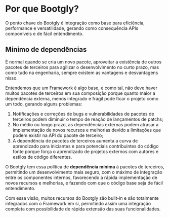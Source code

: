 # Por que Bootgly?

O ponto chave do Bootgly é integração como base para eficiência, performance e versatilidade, gerando como consequência APIs componíveis e de fácil entendimento.

## Mínimo de dependências

É normal quando se cria um novo pacote, aproveitar a existência de outros pacotes de terceiros para agilizar o desenvolvimento no curto prazo, mas como tudo na engenharia, sempre existem as vantagens e desvantagens nisso.

Entendemos que um Framework é algo base, e como tal, não deve haver muitos pacotes de terceiros em sua composição porque quanto maior a dependência externa, menos integrado e frágil pode ficar o projeto como um todo, gerando alguns problemas:

1. Notificações e correções de bugs e vulnerabilidades de pacotes de terceiros podem diminuir o tempo de reação de lançamentos de patchs;
2. No médio ou longo prazo, as dependências externas podem atrasar a implementação de novos recursos e melhorias devido a limitações que podem existir na API do pacote de terceiro;
3. A dependência de pacotes de terceiros aumenta a curva de aprendizado para iniciantes e para potenciais contribuintes do código fonte porque força o aprendizado de projetos externos com autores e estilos de código diferentes.

O Bootgly tem essa política de **dependência mínima** à pacotes de terceiros, permitindo um desenvolvimento mais seguro, com o máximo de integração entre os componentes internos, favorecendo a rápida implementação de novos recursos e melhorias, e fazendo com que o código base seja de fácil entendimento.

Com essa visão, muitos recursos do Bootgly são built-in e são totalmente integrados com o Framework em si, permitindo assim uma integração completa com possibilidade de rápida extensão das suas funcionalidades.
